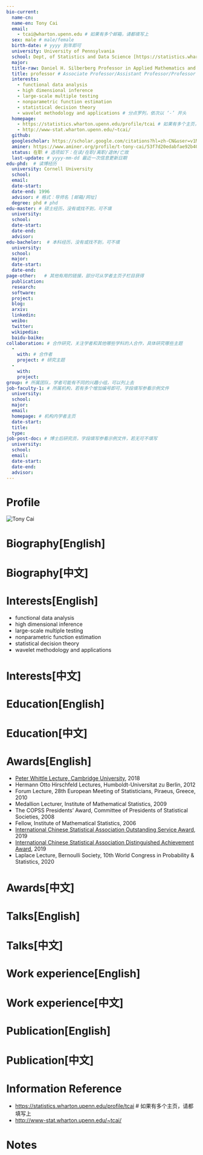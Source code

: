 ```yaml
---
bio-current:
  name-cn: 
  name-en: Tony Cai
  email: 
    - tcai@wharton.upenn.edu # 如果有多个邮箱，请都填写上
  sex: male # male/female
  birth-date: # yyyy 到年即可
  university: University of Pennsylvania 
  school: Dept, of Statistics and Data Science [https://statistics.wharton.upenn.edu/] # 格式：学院名称[学院官网链接]
  major: 
  title-raw: Daniel H. Silberberg Professor in Applied Mathematics and Statistics, Professor of Statistics and Data Science# 主页原始字符串
  title: professor # Associate Professor/Assistant Professor/Professor
  interests: 
    - functional data analysis
    - high dimensional inference
    - large-scale multiple testing
    - nonparametric function estimation
    - statistical decision theory
    - wavelet methodology and applications # 分点罗列，依次以 ‘-’ 开头
  homepage: 
    - https://statistics.wharton.upenn.edu/profile/tcai # 如果有多个主页，请都填写上
    - http://www-stat.wharton.upenn.edu/~tcai/
  github: 
  googlescholar: https://scholar.google.com/citations?hl=zh-CN&user=v1MTZmIAAAAJ 
  aminer: https://www.aminer.org/profile/t-tony-cai/53f7d20edabfae92b40e7413 # 从这里查找 https://www.aminer.org/search/person
  status: 在职 # 选项如下：在读/在职/离职/退休/亡故
  last-update: # yyyy-mm-dd 最近一次信息更新日期
edu-phd:  # 读博经历
  university: Cornell University
  school: 
  email: 
  date-start: 
  date-end: 1996
  advisor: # 格式：导师名 [邮箱/网址]
  degree: phd # phd
edu-master: # 硕士经历，没有或找不到，可不填
  university: 
  school: 
  date-start: 
  date-end: 
  advisor:
edu-bachelor:  # 本科经历，没有或找不到，可不填
  university: 
  school: 
  major: 
  date-start: 
  date-end: 
page-other:   # 其他有用的链接，部分可从学者主页子栏目获得
  publication: 
  research: 
  software: 
  project: 
  blog: 
  arxiv: 
  linkedin: 
  weibo:
  twitter:
  wikipedia:
  baidu-baike:
collaboration: # 合作研究，关注学者和其他哪些学科的人合作，具体研究哪些主题
  - 
    with: # 合作者
    project: # 研究主题
  - 
    with: 
    project: 
group: # 所属团队，学者可能有不同的兴趣小组，可以列上去
job-faculty-1: # 所属机构，若有多个增加编号即可，字段填写参看示例文件
  university: 
  school: 
  major: 
  email: 
  homepage: # 机构内学者主页
  date-start: 
  title: 
  type: 
job-post-doc: # 博士后研究员，字段填写参看示例文件，若无可不填写
  university: 
  school: 
  email: 
  date-start: 
  date-end: 
  advisor: 
---
```


# Profile

![Tony Cai](https://faculty.wharton.upenn.edu/wp-content/uploads/2016/11/Tony_Cai_Crop7.jpg)

# Biography[English]

# Biography[中文]

# Interests[English]
  - functional data analysis
  - high dimensional inference
  - large-scale multiple testing
  - nonparametric function estimation
  - statistical decision theory
  - wavelet methodology and applications
# Interests[中文]

# Education[English]

# Education[中文]

# Awards[English]
  - [Peter Whittle Lecture, Cambridge University](https://www.talks.cam.ac.uk/talk/index/108859), 2018
  - Hermann Otto Hirschfeld Lectures, Humboldt-Universitat zu Berlin, 2012
  - Forum Lecture, 28th European Meeting of Statisticians, Piraeus, Greece, 2010
  - Medallion Lecturer, Institute of Mathematical Statistics, 2009
  - The COPSS Presidents’ Award, Committee of Presidents of Statistical Societies, 2008
  - Fellow, Institute of Mathematical Statistics, 2006
  - [International Chinese Statistical Association Outstanding Service Award](https://www.icsa.org/outstanding-service-award-2019/), 2019
  - [International Chinese Statistical Association Distinguished Achievement Award](https://www.icsa.org/distinguished-achievement-award-2019/), 2019
  - Laplace Lecture, Bernoulli Society, 10th World Congress in Probability & Statistics, 2020
# Awards[中文]

# Talks[English]

# Talks[中文]

# Work experience[English]

# Work experience[中文]

# Publication[English]

# Publication[中文]

# Information Reference
  - https://statistics.wharton.upenn.edu/profile/tcai # 如果有多个主页，请都填写上
  - http://www-stat.wharton.upenn.edu/~tcai/
# Notes